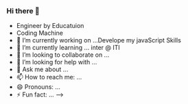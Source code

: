 ### Hi there 👋


- Engineer by Educatuion
- Coding Machine 
- 🔭 I’m currently working on ...Develope my javaScript Skills
- 🌱 I’m currently learning ... inter @ ITI
- 👯 I’m looking to collaborate on ...
- 🤔 I’m looking for help with ...
- 💬 Ask me about ...
- 📫 How to reach me: ...
- 😄 Pronouns: ...
- ⚡ Fun fact: ...
-->
